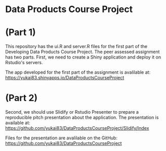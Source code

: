 # Data Products Course Project

# (Part 1)

This repository has the ui.R and server.R files for the first part of the Developing Data Products Course Project. The peer assessed assignment has two parts. First, we need to create a Shiny application and deploy it on Rstudio's servers. 

The app developed for the first part of the assignment is avalilable at: 
 https://yukai83.shinyapps.io/DataProductsCourseProject

# (Part 2)

Second, we should use Slidify or Rstudio Presenter to prepare a reproducible pitch presentation about the application.
The presentation is available at: https://github.com/yukai83/DataProductsCourseProject/Slidify/Index

Files for the presentation are avalilable on the GitHub: https://github.com/yukai83/DataProductsCourseProject
